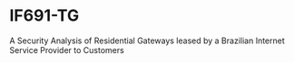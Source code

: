 # IF691-TG
A Security Analysis of Residential Gateways leased by a Brazilian Internet Service Provider to Customers
